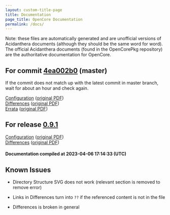 ```yaml
---
layout: custom-title-page
title: Documentation
page_title: OpenCore Documentation
permalink: /docs/
---
```

Note: these files are automatically generated and are unofficial versions of Acidanthera documents (although they should be the same word for word). The official Acidanthera documents (found in the OpenCorePkg repository) are the authoritative documentation for OpenCore.

## For commit [4ea002b0](https://github.com/acidanthera/OpenCorePkg/tree/4ea002b08f22f9f4a92d4a76e6b2f9d69a254d8e) (master)

If the commit does not match up with the latest commit in master branch, wait for about an hour and check again.

[Configuration](latest/Configuration.html) ([original PDF](https://github.com/acidanthera/OpenCorePkg/blob/4ea002b08f22f9f4a92d4a76e6b2f9d69a254d8e/Docs/Configuration.pdf))
<br>
[Differences](latest/Differences.html) ([original PDF](https://github.com/acidanthera/OpenCorePkg/blob/4ea002b08f22f9f4a92d4a76e6b2f9d69a254d8e/Docs/Differences/Differences.pdf))
<br>
[Errata](latest/Errata.html) ([original PDF](https://github.com/acidanthera/OpenCorePkg/blob/4ea002b08f22f9f4a92d4a76e6b2f9d69a254d8e/Docs/Errata/Errata.pdf))

## For release [0.9.1](https://github.com/acidanthera/OpenCorePkg/tree/0.9.1)

[Configuration](release/Configuration.html) ([original PDF](https://github.com/acidanthera/OpenCorePkg/blob/0.9.1/Docs/Configuration.pdf))
<br>
[Differences](release/Differences.html) ([original PDF](https://github.com/acidanthera/OpenCorePkg/blob/0.9.1/Docs/Differences/Differences.pdf))

#### Documentation compiled at 2023-04-06 17:14:33 (UTC)

## Known Issues

* Directory Structure SVG does not work (relevant section is removed to remove error)

* Links in Differences turn into `??` if the referenced content is not in the file

* Differences is broken in general
